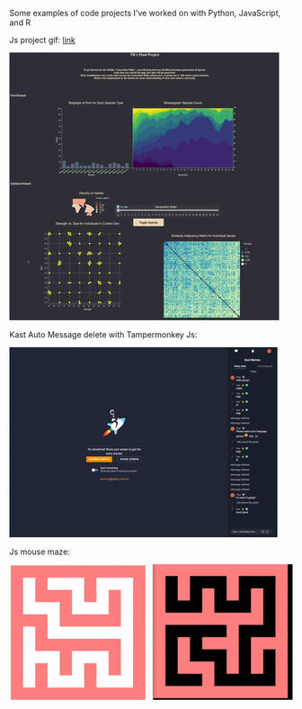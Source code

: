 Some examples of code projects I've worked on with Python, JavaScript, and R

Js project gif: [link](https://media.giphy.com/media/v1.Y2lkPTc5MGI3NjExY2xiMm05cGx0ZHl5eDVtZWxyNjYweTFjMzJ0NjNzdzB4YzM2eGRmbCZlcD12MV9pbnRlcm5hbF9naWZfYnlfaWQmY3Q9Zw/otPAywWnF2o8399QSD/giphy.gif)

![](https://github.com/tikkuni/TK-code-examples/blob/main/imagesrc/vizproject.gif)

Kast Auto Message delete with Tampermonkey Js:

![](https://github.com/tikkuni/TK-code-examples/blob/main/imagesrc/delete_messages.gif)

Js mouse maze:

![](https://github.com/tikkuni/TK-code-examples/blob/main/imagesrc/mousemaze.gif)

